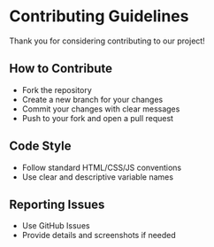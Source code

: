 # Contributing Guidelines

Thank you for considering contributing to our project!

## How to Contribute
- Fork the repository
- Create a new branch for your changes
- Commit your changes with clear messages
- Push to your fork and open a pull request

## Code Style
- Follow standard HTML/CSS/JS conventions
- Use clear and descriptive variable names

## Reporting Issues
- Use GitHub Issues
- Provide details and screenshots if needed
